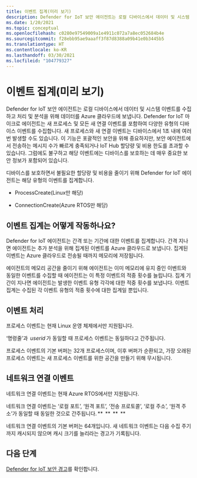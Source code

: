 ```yaml
---
title: 이벤트 집계(미리 보기)
description: Defender for IoT 보안 에이전트는 로컬 디바이스에서 데이터 및 시스템 이벤트를 수집하고 처리 및 분석을 위해 데이터를 Azure 클라우드에 보냅니다.
ms.date: 1/20/2021
ms.topic: conceptual
ms.openlocfilehash: c0280e97549009a1e4911c072a7a8ec052684b4e
ms.sourcegitcommit: f28ebb95ae9aaaff3f87d8388a09b41e0b3445b5
ms.translationtype: HT
ms.contentlocale: ko-KR
ms.lasthandoff: 03/30/2021
ms.locfileid: "104779327"
---
```

# <a name="event-aggregation-preview"></a>이벤트 집계(미리 보기)

Defender for IoT 보안 에이전트는 로컬 디바이스에서 데이터 및 시스템 이벤트를 수집하고 처리 및 분석을 위해 데이터를 Azure 클라우드에 보냅니다. Defender for IoT 마이크로 에이전트는 새 프로세스 및 모든 새 연결 이벤트를 포함하여 다양한 유형의 디바이스 이벤트를 수집합니다. 새 프로세스와 새 연결 이벤트는 디바이스에서 1초 내에 여러 번 발생할 수도 있습니다. 이 기능은 포괄적인 보안을 위해 중요하지만, 보안 에이전트에서 전송하는 메시지 수가 빠르게 충족되거나 IoT Hub 할당량 및 비용 한도를 초과할 수 있습니다. 그럼에도 불구하고 해당 이벤트에는 디바이스를 보호하는 데 매우 중요한 보안 정보가 포함되어 있습니다. 

디바이스를 보호하면서 불필요한 할당량 및 비용을 줄이기 위해 Defender for IoT 에이전트는 해당 유형의 이벤트를 집계합니다. 

- ProcessCreate(Linux만 해당) 

- ConnectionCreate(Azure RTOS만 해당) 

## <a name="how-does-event-aggregation-work"></a>이벤트 집계는 어떻게 작동하나요? 

Defender for IoT 에이전트는 간격 또는 기간에 대한 이벤트를 집계합니다. 간격 지나면 에이전트는 추가 분석을 위해 집계된 이벤트를 Azure 클라우드로 보냅니다. 집계된 이벤트는 Azure 클라우드로 전송될 때까지 메모리에 저장됩니다. 

에이전트의 메모리 공간을 줄이기 위해 에이전트는 이미 메모리에 유지 중인 이벤트와 동일한 이벤트를 수집할 때 에이전트는 이 특정 이벤트의 적중 횟수를 늘립니다. 집계 기간이 지나면 에이전트는 발생한 이벤트 유형 각각에 대한 적중 횟수를 보냅니다. 이벤트 집계는 수집된 각 이벤트 유형의 적중 횟수에 대한 집계일 뿐입니다. 

## <a name="process-events"></a>이벤트 처리 

프로세스 이벤트는 현재 Linux 운영 체제에서만 지원됩니다. 

‘명령줄’과  *userid* 가 동일할 때 프로세스 이벤트는 동일하다고 간주됩니다. 

프로세스 이벤트의 기본 버퍼는 32개 프로세스이며, 이후 버퍼가 순환되고, 가장 오래된 프로세스 이벤트는 새 프로세스 이벤트를 위한 공간을 만들기 위해 무시됩니다.  

## <a name="network-connection-events"></a>네트워크 연결 이벤트 

네트워크 연결 이벤트는 현재 Azure RTOS에서만 지원됩니다. 

네트워크 연결 이벤트는 ‘로컬 포트’, ‘원격 포트’, ‘전송 프로토콜’, ‘로컬 주소’, ‘원격 주소’가 동일할 때 동일한 것으로 간주됩니다. **  **  **  ** 

네트워크 연결 이벤트의 기본 버퍼는 64개입니다. 새 네트워크 이벤트는 다음 수집 주기까지 캐시되지 않으며 캐시 크기를 늘리라는 경고가 기록됩니다.

## <a name="next-steps"></a>다음 단계

[Defender for IoT 보안 경고](concept-security-alerts.md)를 확인합니다.
